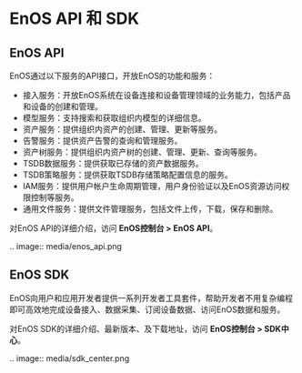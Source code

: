 # EnOS API 和 SDK

## EnOS API

EnOS通过以下服务的API接口，开放EnOS的功能和服务：

- 接入服务：开放EnOS系统在设备连接和设备管理领域的业务能力，包括产品和设备的创建和管理。
- 模型服务：支持搜索和获取组织内模型的详细信息。
- 资产服务：提供组织内资产的创建、管理、更新等服务。
- 告警服务：提供资产告警的查询和管理服务。 
- 资产树服务：提供组织内资产树的创建、管理、更新、查询等服务。
- TSDB数据服务：提供获取已存储的资产数据服务。
- TSDB策略服务：提供获取TSDB存储策略配置信息的服务。
- IAM服务：提供用户帐户生命周期管理，用户身份验证以及EnOS资源访问权限控制等服务。
- 通用文件服务：提供文件管理服务，包括文件上传，下载，保存和删除。

对EnOS API的详细介绍，访问 **EnOS控制台 > EnOS API**。

.. image:: media/enos_api.png

## EnOS SDK

EnOS向用户和应用开发者提供一系列开发者工具套件，帮助开发者不用复杂编程即可高效地完成设备接入、数据采集、订阅设备数据、访问EnOS数据和服务。

对EnOS SDK的详细介绍、最新版本、及下载地址，访问 **EnOS控制台 > SDK中心**。

.. image:: media/sdk_center.png



<!--

## EnOS 设备 SDK

EnOS 设备 SDK 支持设备接入领域的业务需求，包括设备的身份注册、设备的上下线、网关设备的拓扑增删改查、设备的测点上报、设备服务的触发、设备的通用控制指令等。

### EnOS Device SDK for MQTT for Java

- [添加 Maven 项目依赖](https://mvnrepository.com/artifact/com.envisioniot/enos-mqtt/2.1.2)
- [从GitHub下载源代码](https://github.com/EnvisionIot/enos-mqtt-sdk-java)

### EnOS Device SDK for MQTT for Python (Preview Edition)

- 通过PIP安装：

  ```
  pip install enos-mqtt-sdk-python
  ```

- [从GitHub下载源代码](https://github.com/EnvisionIot/enos-mqtt-sdk-python)



## EnOS API Core SDK

EnOS API Core SDK 提供调用EnOS API的基础环境，支持同步请求和异步请求。

### Java Core SDK（Poseidon）

- [添加 Maven 项目依赖](https://mvnrepository.com/artifact/com.envisioniot/apim-poseidon/0.1.7)



[EnOS API 快速入门及 API 文档](/docs/api/zh_CN/latest/gettingstarted.html)



### Python Core SDK（Athena）

- 通过PIP安装：

  ```
  pip install aphrodite
  ```




[EnOS API 快速入门及 API 文档](/docs/api/zh_CN/latest/gettingstarted.html)



## EnOS IoT SDK for C

EnOS IoT SDK for C 支持基于X.509证书的身份验证API、设备与云之间通过MQTT协议的数据传输API、以及EnOS云服务API。

- [从GitHub下载源代码](https://github.com/EnvisionIot/enos-iot-sdk-c)



## EnOS 数据订阅 SDK

EnOS 数据订阅 SDK 支持消费通过EnOS控制台订阅的资产实时数据和告警数据。

- [添加 Maven 项目依赖](https://mvnrepository.com/artifact/com.envisioniot/enos-subscribe/2.2.0)



## 参考

- [EnOS SDK 快速入门](gettingstarted_sdk)



## EnOS Appframework Mars

EnOS Appframework Mars SDK 为开发者提供应用管理（包括权限校验体系）和应用开发的框架，同时提供了一套简易开发API接口。

- [添加 Maven 项目依赖](https://mvnrepository.com/artifact/com.envisioniot/enos-appframework-mars/0.1.0)

-->